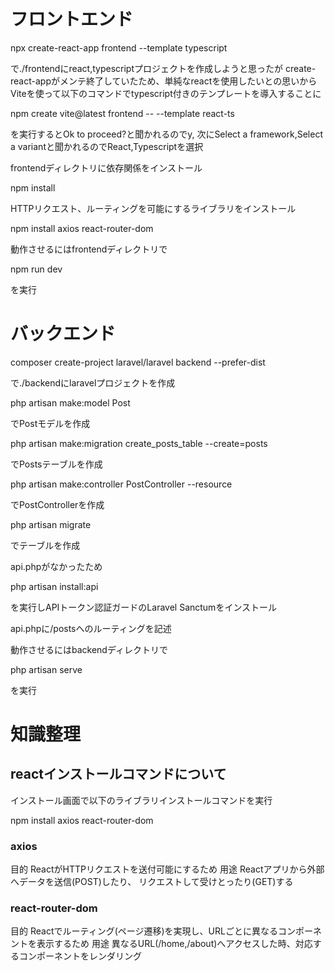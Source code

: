 # フロントエンド

npx create-react-app frontend --template typescript

で./frontendにreact,typescriptプロジェクトを作成しようと思ったが
create-react-appがメンテ終了していたため、単純なreactを使用したいとの思いからViteを使って以下のコマンドでtypescript付きのテンプレートを導入することに

npm create vite@latest frontend -- --template react-ts

を実行するとOk to proceed?と聞かれるのでy,
次にSelect a framework,Select a variantと聞かれるのでReact,Typescriptを選択

frontendディレクトリに依存関係をインストール

npm install

HTTPリクエスト、ルーティングを可能にするライブラリをインストール

npm install axios react-router-dom

動作させるにはfrontendディレクトリで

npm run dev

を実行

# バックエンド

composer create-project laravel/laravel backend --prefer-dist

で./backendにlaravelプロジェクトを作成

php artisan make:model Post

でPostモデルを作成

php artisan make:migration create_posts_table --create=posts

でPostsテーブルを作成

php artisan make:controller PostController --resource

でPostControllerを作成

php artisan migrate

でテーブルを作成

api.phpがなかったため

php artisan install:api

を実行しAPIトークン認証ガードのLaravel Sanctumをインストール

api.phpに/postsへのルーティングを記述

動作させるにはbackendディレクトリで

php artisan serve

を実行

# 知識整理

## reactインストールコマンドについて

インストール画面で以下のライブラリインストールコマンドを実行

npm install axios react-router-dom

### axios

目的
ReactがHTTPリクエストを送付可能にするため
用途
Reactアプリから外部へデータを送信(POST)したり、
リクエストして受けとったり(GET)する

### react-router-dom

目的
Reactでルーティング(ページ遷移)を実現し、URLごとに異なるコンポーネントを表示するため
用途
異なるURL(/home,/about)へアクセスした時、対応するコンポーネントをレンダリング
